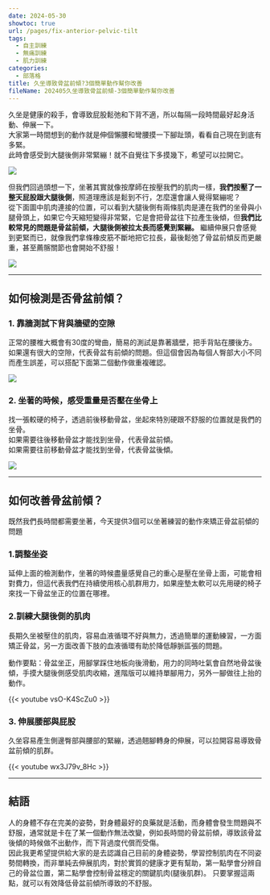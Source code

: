 ```yaml
---
date: 2024-05-30
showtoc: true
url: /pages/fix-anterior-pelvic-tilt
tags:
  - 自主訓練
  - 無痛訓練
  - 肌力訓練
categories:
  - 部落格
title: 久坐導致骨盆前傾?3個簡單動作幫你改善
fileName: 202405久坐導致骨盆前傾-3個簡單動作幫你改善
---
```


久坐是健康的殺手，會導致屁股鬆弛和下背不適，所以每隔一段時間最好起身活動、伸展一下。  
大家第一時間想到的動作就是伸個懶腰和彎腰摸一下腳趾頭，看看自己現在到底有多緊。  
此時會感受到大腿後側非常緊繃！就不自覺往下多摸幾下，希望可以拉開它。

![](https://cdn.jsdelivr.net/gh/xiang0805/blogimage@main/img/202405-01.jpg)

但我們回過頭想一下，坐著其實就像按摩師在按壓我們的肌肉一樣，**我們按壓了一整天屁股跟大腿後側**，照道理應該是鬆到不行，怎麼還會讓人覺得緊繃呢？  
從下面圖中肌肉連接的位置，可以看到大腿後側有兩條肌肉是連在我們的坐骨與小腿骨頭上，如果它今天縮短變得非常緊，它是會把骨盆往下拉產生後傾，但**我們比較常見的問題是骨盆前傾，大腿後側被拉太長而感覺到緊繃。**
繼續伸展只會感覺到更緊而已，就像我們拿條橡皮筋不斷地把它拉長，最後鬆弛了骨盆前傾反而更嚴重，甚至薦髂關節也會開始不舒服！

![](https://cdn.jsdelivr.net/gh/xiang0805/1u3ru4wj6qu04@main/2023-img/hamstring-202405271446893.jpg)

---

## 如何檢測是否骨盆前傾？

### 1. 靠牆測試下背與牆壁的空隙

正常的腰椎大概會有30度的彎曲，簡易的測試是靠著牆壁，把手背貼在腰後方。  
如果還有很大的空隙，代表骨盆有前傾的問題。但這個會因為每個人臀部大小不同而產生誤差，可以搭配下面第二個動作做重複確認。

![](https://cdn.jsdelivr.net/gh/xiang0805/blogimage@main/img/202405-2.jpg)

### 2. 坐著的時候，感受重量是否壓在坐骨上

找一張較硬的椅子，透過前後移動骨盆，坐起來特別硬跟不舒服的位置就是我們的坐骨。  
如果需要往後移動骨盆才能找到坐骨，代表骨盆前傾。  
如果需要往前移動骨盆才能找到坐骨，代表骨盆後傾。

![](https://cdn.jsdelivr.net/gh/xiang0805/blogimage@main/img/202405-03.jpg)

---

## 如何改善骨盆前傾？

既然我們長時間都需要坐著，今天提供3個可以坐著練習的動作來矯正骨盆前傾的問題

### 1.調整坐姿

延伸上面的檢測動作，坐著的時候盡量感覺自己的重心是壓在坐骨上面，可能會相對費力，但這代表我們在持續使用核心肌群用力，如果座墊太軟可以先用硬的椅子來找一下骨盆坐正的位置在哪裡。

### 2.訓練大腿後側的肌肉

長期久坐被壓住的肌肉，容易血液循環不好與無力，透過簡單的運動練習，一方面矯正骨盆，另一方面改善下肢的血液循環有助於降低靜脈區張的問題。

動作要點：骨盆坐正，用腳掌踩住地板向後滑動，用力的同時吐氣會自然地骨盆後傾，手摸大腿後側感受肌肉收縮，進階版可以維持單腳用力，另外一腳做往上抬的動作。

{{< youtube vsO-K4ScZu0 >}}

### 3. 伸展腰部與屁股

久坐容易產生側邊臀部與腰部的緊繃，透過翹腳轉身的伸展，可以拉開容易導致骨盆前傾的肌群。

{{< youtube wx3J79v_8Hc >}}

---

## 結語

人的身體不存在完美的姿勢，對身體最好的良藥就是活動，而身體會發生問題與不舒服，通常就是卡在了某一個動作無法改變，例如長時間的骨盆前傾，導致該骨盆後傾的時候做不出動作，而下背過度代償而受傷。  
因此我更希望提供給大家的是去認識自己目前的身體姿勢，學習控制肌肉在不同姿勢間轉換，而非單純去伸展肌肉，對於實質的健康才更有幫助，第一點學會分辨自己的骨盆位置，第二點學會控制骨盆穩定的關鍵肌肉(腿後肌群)。
只要掌握這兩點，就可以有效降低骨盆前傾所導致的不舒服。
